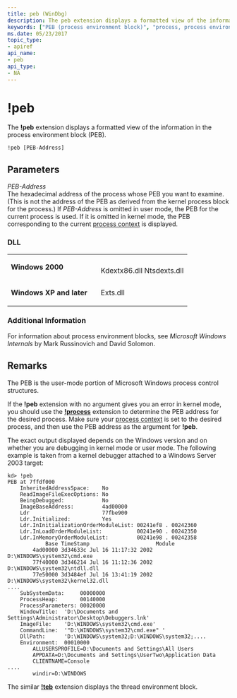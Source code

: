 ```yaml
---
title: peb (WinDbg)
description: The peb extension displays a formatted view of the information in the process environment block (PEB).
keywords: ["PEB (process environment block)", "process, process environment block (PEB)", "peb Windows Debugging"]
ms.date: 05/23/2017
topic_type:
- apiref
api_name:
- peb
api_type:
- NA
---
```


# !peb


The **!peb** extension displays a formatted view of the information in the process environment block (PEB).

```dbgcmd
!peb [PEB-Address]
```

## <span id="ddk__peb_dbg"></span><span id="DDK__PEB_DBG"></span>Parameters


<span id="_______PEB-Address______"></span><span id="_______peb-address______"></span><span id="_______PEB-ADDRESS______"></span> *PEB-Address*   
The hexadecimal address of the process whose PEB you want to examine. (This is not the address of the PEB as derived from the kernel process block for the process.) If *PEB-Address* is omitted in user mode, the PEB for the current process is used. If it is omitted in kernel mode, the PEB corresponding to the current [process context](changing-contexts.md#process-context) is displayed.

### <span id="DLL"></span><span id="dll"></span>DLL

<table>
<colgroup>
<col width="50%" />
<col width="50%" />
</colgroup>
<tbody>
<tr class="odd">
<td align="left"><p><strong>Windows 2000</strong></p></td>
<td align="left"><p></p>
Kdextx86.dll
Ntsdexts.dll</td>
</tr>
<tr class="even">
<td align="left"><p><strong>Windows XP and later</strong></p></td>
<td align="left"><p>Exts.dll</p></td>
</tr>
</tbody>
</table>

 

### <span id="Additional_Information"></span><span id="additional_information"></span><span id="ADDITIONAL_INFORMATION"></span>Additional Information

For information about process environment blocks, see *Microsoft Windows Internals* by Mark Russinovich and David Solomon. 

## Remarks

The PEB is the user-mode portion of Microsoft Windows process control structures.

If the **!peb** extension with no argument gives you an error in kernel mode, you should use the [**!process**](-process.md) extension to determine the PEB address for the desired process. Make sure your [process context](changing-contexts.md#process-context) is set to the desired process, and then use the PEB address as the argument for **!peb**.

The exact output displayed depends on the Windows version and on whether you are debugging in kernel mode or user mode. The following example is taken from a kernel debugger attached to a Windows Server 2003 target:

```dbgcmd
kd> !peb
PEB at 7ffdf000
    InheritedAddressSpace:    No
    ReadImageFileExecOptions: No
    BeingDebugged:            No
    ImageBaseAddress:         4ad00000
    Ldr                       77fbe900
    Ldr.Initialized:          Yes
    Ldr.InInitializationOrderModuleList: 00241ef8 . 00242360
    Ldr.InLoadOrderModuleList:           00241e90 . 00242350
    Ldr.InMemoryOrderModuleList:         00241e98 . 00242358
            Base TimeStamp                     Module
        4ad00000 3d34633c Jul 16 11:17:32 2002 D:\WINDOWS\system32\cmd.exe
        77f40000 3d346214 Jul 16 11:12:36 2002 D:\WINDOWS\system32\ntdll.dll
        77e50000 3d3484ef Jul 16 13:41:19 2002 D:\WINDOWS\system32\kernel32.dll
....
    SubSystemData:     00000000
    ProcessHeap:       00140000
    ProcessParameters: 00020000
    WindowTitle:  'D:\Documents and Settings\Administrator\Desktop\Debuggers.lnk'
    ImageFile:    'D:\WINDOWS\system32\cmd.exe'
    CommandLine:  '"D:\WINDOWS\system32\cmd.exe" '
    DllPath:      'D:\WINDOWS\system32;D:\WINDOWS\system32;....
    Environment:  00010000
        ALLUSERSPROFILE=D:\Documents and Settings\All Users
        APPDATA=D:\Documents and Settings\UserTwo\Application Data
        CLIENTNAME=Console
....
        windir=D:\WINDOWS
```

The similar [**!teb**](-teb.md) extension displays the thread environment block.

 

 





